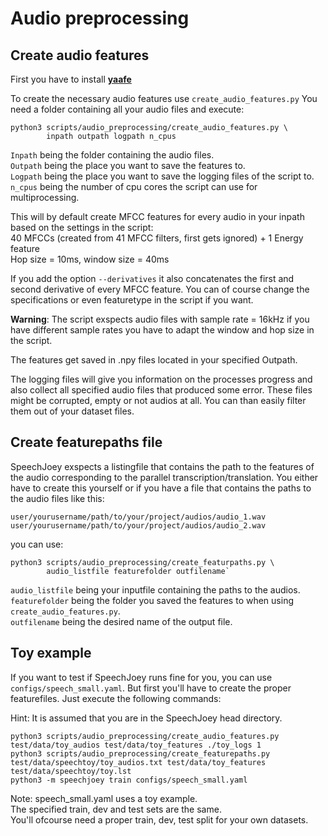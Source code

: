 # Audio preprocessing

## Create audio features

First you have to install [**yaafe**](https://github.com/Yaafe/Yaafe)

To create the necessary audio features use `create_audio_features.py`
You need a folder containing all your audio files and execute:
```
python3 scripts/audio_preprocessing/create_audio_features.py \
        inpath outpath logpath n_cpus
```

`Inpath` being the folder containing the audio files.  
`Outpath` being the place you want to save the features to.  
`Logpath` being the place you want to save the logging files of the script to.  
`n_cpus` being the number of cpu cores the script can use for multiprocessing.  

This will by default create MFCC features for every audio in your inpath based on the settings in the script:  
40 MFCCs (created from 41 MFCC filters, first gets ignored) + 1 Energy feature  
Hop size = 10ms, window size = 40ms

If you add the option `--derivatives` it also concatenates the first and second derivative of every MFCC feature.
You can of course change the specifications or even featuretype in the script if you want.

**Warning**: The script exspects audio files with sample rate = 16kHz if you have different sample rates you have to adapt the window and hop size in the script.

The features get saved in .npy files located in your specified Outpath.

The logging files will give you information on the processes progress and also collect all specified audio files that produced some error.
These files might be corrupted, empty or not audios at all.
You can than easily filter them out of your dataset files.

## Create featurepaths file

SpeechJoey exspects a listingfile that contains the path to the features of the audio corresponding to the
parallel transcription/translation.
You either have to create this yourself or if you have a file that contains the paths to the audio files like this:
```
user/yourusername/path/to/your/project/audios/audio_1.wav
user/yourusername/path/to/your/project/audios/audio_2.wav
```
you can use:
```
python3 scripts/audio_preprocessing/create_featurpaths.py \
        audio_listfile featurefolder outfilename`
```

`audio_listfile` being your inputfile containing the paths to the audios.  
`featurefolder` being the folder you saved the features to when using `create_audio_features.py`.  
`outfilename` being the desired name of the output file.  

## Toy example
If you want to test if SpeechJoey runs fine for you, you can use `configs/speech_small.yaml`.
But first you'll have to create the proper featurefiles.
Just execute the following commands:

Hint: It is assumed that you are in the SpeechJoey head directory.

```
python3 scripts/audio_preprocessing/create_audio_features.py test/data/toy_audios test/data/toy_features ./toy_logs 1
python3 scripts/audio_preprocessing/create_featurepaths.py test/data/speechtoy/toy_audios.txt test/data/toy_features test/data/speechtoy/toy.lst
python3 -m speechjoey train configs/speech_small.yaml
```

Note: speech_small.yaml uses a toy example.  
      The specified train, dev and test sets are the same.  
      You'll ofcourse need a proper train, dev, test split for your own datasets.
